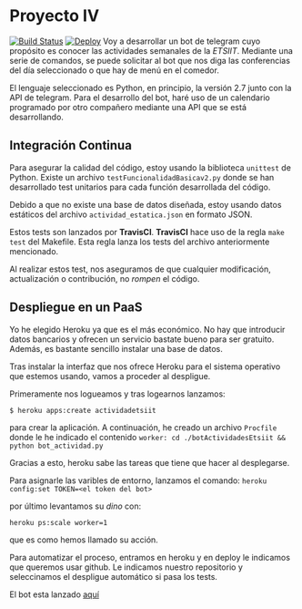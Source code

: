 # Proyecto IV
[![Build Status](https://travis-ci.org/Maverick94/IV_Proyecto.svg?branch=master)](https://travis-ci.org/Maverick94/IV_Proyecto)
[![Deploy](https://www.herokucdn.com/deploy/button.svg)](https://heroku.com/deploy)
Voy a desarrollar un bot de telegram cuyo propósito es conocer las actividades semanales de la *ETSIIT*.
Mediante una serie de comandos, se puede solicitar al bot que nos diga las conferencias del día seleccionado
o que hay de menú en el comedor.

El lenguaje seleccionado es Python, en principio, la versión 2.7 junto con la API de telegram. Para el desarrollo del bot, haré uso de un calendario programado por otro compañero mediante una API que se está desarrollando.

## Integración Continua

Para asegurar la calidad del código, estoy usando la biblioteca `unittest` de Python. Existe un archivo `testFuncionalidadBasicav2.py` donde se han desarrollado test unitarios para cada función desarrollada del código.

Debido a que no existe una base de datos diseñada, estoy usando datos estáticos del archivo `actividad_estatica.json` en formato JSON.

Estos tests son lanzados por **TravisCI**. **TravisCI** hace uso de la regla `make test` del Makefile. Esta regla lanza los tests del archivo anteriormente mencionado.

Al realizar estos test, nos aseguramos de que cualquier modificación, actualización o contribución, no *rompen* el código.

## Despliegue en un PaaS

Yo he elegido Heroku ya que es el más económico. No hay que introducir datos bancarios y ofrecen un servicio bastate bueno para ser gratuito. Además, es bastante sencillo instalar una base de datos.

Tras instalar la interfaz que nos ofrece Heroku para el sistema operativo que estemos usando, vamos a proceder
al despligue.

Primeramente nos logueamos y tras logearnos lanzamos:

`$ heroku apps:create actividadetsiit`

para crear la aplicación. A continuación, he creado un archivo `Procfile` donde le he indicado el contenido
`worker: cd ./botActividadesEtsiit && python bot_actividad.py`

Gracias a esto, heroku sabe las tareas que tiene que hacer al desplegarse.



Para asignarle las varibles de entorno, lanzamos el comando:
`heroku config:set TOKEN=<el token del bot>`

por último levantamos su *dino* con:

`heroku ps:scale worker=1`

que es como hemos llamado su acción.

Para automatizar el proceso, entramos en heroku y en deploy le indicamos que queremos usar github. Le indicamos nuestro repositorio y seleccinamos el despligue automático si pasa los tests.


El bot esta lanzado [aquí](https://telegram.me/ActEtsiibot)

